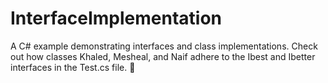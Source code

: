 # InterfaceImplementation
A C# example demonstrating interfaces and class implementations. Check out how classes Khaled, Mesheal, and Naif adhere to the Ibest and Ibetter interfaces in the Test.cs file. 🚀
